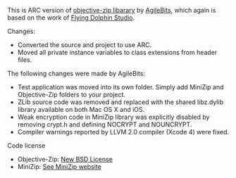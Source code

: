 This is ARC version of [objective-zip libarary](https://github.com/AgileBits/objective-zip) by [AgileBits](http://agilebits.com/), which again is based on the work of [Flying Dolphin Studio](http://www.flyingdolphinstudio.com).

Changes:

* Converted the source and project to use ARC.
* Moved all private instance variables to class extensions from header files.

The following changes were made by AgileBits:

* Test application was moved into its own folder. Simply add MiniZip and Objective-Zip folders to your project.
* ZLib source code was removed and replaced with the shared libz.dylib library available on both Mac OS X and iOS.
* Weak encryption code in MiniZip library was explicitly disabled by removing crypt.h and defining NOCRYPT and NOUNCRYPT.
* Compiler warnings reported by LLVM 2.0 compiler (Xcode 4) were fixed.


Code license

* Objective-Zip: [New BSD License](http://www.opensource.org/licenses/bsd-license.php)
* MiniZip: [See MiniZip website](http://www.winimage.com/zLibDll/minizip.html)

